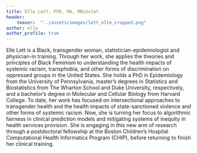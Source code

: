 ```yaml
---
title: Elle Lett, PhD, MA, MBiostat
header: 
    teaser:  "../assets/images/lett_elle_cropped.png"
author: elle
author_profile: true
---
```


Elle Lett is a Black, transgender woman, statistician-epidemiologist and physician-in training. 
Through her work, she applies the theories and principles of Black Feminism to understanding the health impacts of systemic racism, transphobia, and other forms of discrimination on oppressed groups in the United States. 
She holds a PhD in Epidemiology from the University of Pennsylvania, master’s degrees in Statistics and Biostatistics from The Wharton School and Duke University, respectively, and a bachelor’s degree in Molecular and Cellular Biology from Harvard College. 
To date, her work has focused on intersectional approaches to transgender health and the health impacts of state-sanctioned violence and other forms of systemic racism. 
Now, she is turning her focus to algorithmic fairness in clinical prediction models and mitigating systems of inequity in health services provision. 
She is engaging in this new arm of research through a postdoctoral fellowship at the Boston Children’s Hospital  Computational Health Informatics Program (CHIP), before returning to finish her clinical training.
